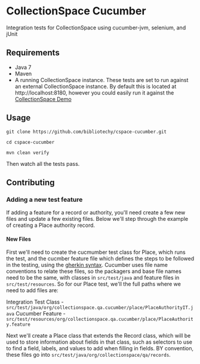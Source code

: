 # CollectionSpace Cucumber 
Integration tests for CollectionSpace using cucumber-jvm, selenium, and jUnit

## Requirements
* Java 7
* Maven
* A running CollectionSpace instance. These tests are set to run against an external CollectionSpace instance. By default this is located at http://localhost:8180, however you could easily run it against the [CollectionSpace Demo](http://demo.collections.org:8080)

## Usage
`git clone https://github.com/bibliotechy/cspace-cucumber.git`

`cd cspace-cucumber`

`mvn clean verify`

Then watch all the tests pass.

## Contributing

### Adding a new test feature
If adding a feature for a record or authority, you'll need create a few new files and update a few existing files. Below we'll step through the example of creating a Place authority record.

#### New Files
First we'll need to create the cucmumber test class for Place, which runs the test, and the cucmber feature file which defines the steps to be followed in the testing, using the [gherkin syntax](https://github.com/cucumber/cucumber/wiki/Gherkin). Cucumber uses file name conventions to relate these files, so the packagers and base file names need to be the same,  with classes in  `src/test/java` and feature files in `src/test/resources`. So for our Place test, we'll the full paths where we need to add files are:

Integration Test Class - `src/test/java/org/collectionspace.qa.cucumber/place/PlaceAuthorityIT.java` 
Cucumber Feature - `src/test/resources/org/collectionspace.qa.cucumber/place/PlaceAuthority.feature`

Next we'll create a Place class that extends the Record class, which will be used to store information about fields in that class, such as selectors to use to find a field, labels, and values to add when filling in fields.
BY convention, these files go into `src/test/java/org/collectionspace/qa/records`.